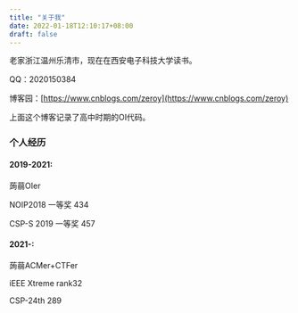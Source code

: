 ```yaml
---
title: "关于我"
date: 2022-01-18T12:10:17+08:00
draft: false
---
```


老家浙江温州乐清市，现在在西安电子科技大学读书。

QQ：2020150384

博客园：[https://www.cnblogs.com/zeroy](https://www.cnblogs.com/zeroy)

上面这个博客记录了高中时期的OI代码。
### 个人经历

#### 2019-2021:

蒟蒻OIer

NOIP2018 一等奖 434

CSP-S 2019 一等奖 457

#### 2021-:

蒟蒻ACMer+CTFer

iEEE Xtreme rank32

CSP-24th 289
